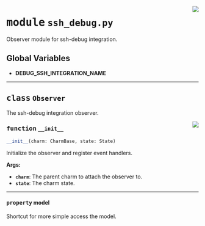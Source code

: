 <!-- markdownlint-disable -->

<a href="../src/ssh_debug.py#L0"><img align="right" style="float:right;" src="https://img.shields.io/badge/-source-cccccc?style=flat-square"></a>

# <kbd>module</kbd> `ssh_debug.py`
Observer module for ssh-debug integration. 

**Global Variables**
---------------
- **DEBUG_SSH_INTEGRATION_NAME**


---

## <kbd>class</kbd> `Observer`
The ssh-debug integration observer. 

<a href="../src/ssh_debug.py#L18"><img align="right" style="float:right;" src="https://img.shields.io/badge/-source-cccccc?style=flat-square"></a>

### <kbd>function</kbd> `__init__`

```python
__init__(charm: CharmBase, state: State)
```

Initialize the observer and register event handlers. 



**Args:**
 
 - <b>`charm`</b>:  The parent charm to attach the observer to. 
 - <b>`state`</b>:  The charm state. 


---

#### <kbd>property</kbd> model

Shortcut for more simple access the model. 




